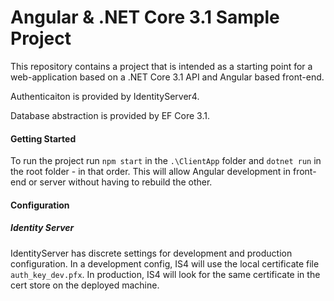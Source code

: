 ﻿# Angular & .NET Core 3.1 Sample Project
This repository contains a project that is intended as a starting point for a web-application based on a .NET Core 3.1 API and Angular based front-end.

Authenticaiton is provided by IdentityServer4.

Database abstraction is provided by EF Core 3.1.

#### Getting Started
To run the project run `npm start` in the `.\ClientApp` folder and `dotnet run` in the root folder - in that order. This will allow Angular development in front-end or server without having to rebuild the other.

#### Configuration
##### Identity Server
IdentityServer has discrete settings for development and production configuration. In a development config, IS4 will use the local certificate file `auth_key_dev.pfx`. In production, IS4 will look for the same certificate in the cert store on the deployed machine.



